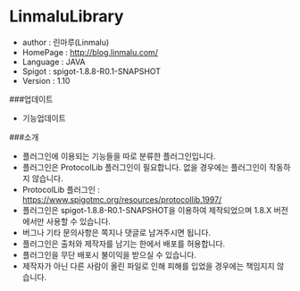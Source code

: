 # LinmaluLibrary

 - author : 린마루(Linmalu)
 - HomePage : http://blog.linmalu.com/
 - Language : JAVA
 - Spigot : spigot-1.8.8-R0.1-SNAPSHOT
 - Version : 1.10
 
 ###업데이트
- 기능업데이트

###소개
- 플러그인에 이용되는 기능들을 따로 분류한 플러그인입니다.
- 플러그인은 ProtocolLib 플러그인이 필요합니다. 없을 경우에는 플러그인이 작동하지 않습니다.
- ProtocolLib 플러그인 : https://www.spigotmc.org/resources/protocollib.1997/
- 플러그인은 spigot-1.8.8-R0.1-SNAPSHOT을 이용하여 제작되었으며 1.8.X 버전에서만 사용할 수 있습니다.
- 버그나 기타 문의사항은 쪽지나 댓글로 남겨주시면 됩니다.
- 플러그인은 출처와 제작자를 남기는 한에서 배포를 허용합니다.
- 플러그인을 무단 배포시 불이익을 받으실 수 있습니다.
- 제작자가 아닌 다른 사람이 올린 파일로 인해 피해를 입었을 경우에는 책임지지 않습니다.
